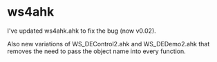 # ws4ahk

I've updated ws4ahk.ahk to fix the bug (now v0.02). 

Also new variations of WS_DEControl2.ahk and WS_DEDemo2.ahk that removes the need to pass the object name into every function. 